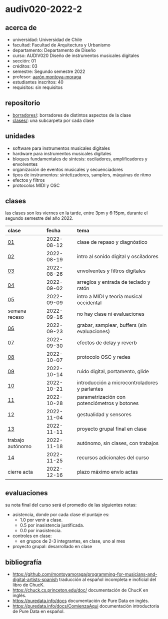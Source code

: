 # audiv020-2022-2

## acerca de

- universidad: Universidad de Chile
- facultad: Facultad de Arquitectura y Urbanismo
- departamento: Departamento de Diseño
- curso: AUDIV020 Diseño de instrumentos musicales digitales
- sección: 01
- créditos: 03
- semestre: Segundo semestre 2022
- profesor: [aarón montoya-moraga](https://montoyamoraga.io)
- estudiantes inscritos: 40
- requisitos: sin requisitos

## repositorio

- [borradores/](./borradores/): borradores de distintos aspectos de la clase
- [clases/](./clases/): una subcarpeta por cada clase

## unidades

- software para instrumentos musicales digitales
- hardware para instrumentos musicales digitales
- bloques fundamentales de síntesis: osciladores, amplificadores y envolventes
- organización de eventos musicales y secuenciadores
- tipos de instrumentos: sintetizadores, samplers, máquinas de ritmo
- efectos y filtros
- protocolos MIDI y OSC

## clases

las clases son los viernes en la tarde, entre 3pm y 6:15pm, durante el segundo semestre del año 2022.

| clase                  | fecha      | tema                                          |
| :--------------------- | :--------- | :-------------------------------------------- |
| [01](clases/clase-01/) | 2022-08-12 | clase de repaso y diagnóstico                 |
| [02](clases/clase-02/) | 2022-08-19 | intro al sonido digital y osciladores         |
| [03](clases/clase-03/) | 2022-08-26 | envolventes y filtros digitales               |
| [04](clases/clase-04/) | 2022-09-02 | arreglos y entrada de teclado y ratón         |
| [05](clases/clase-05/) | 2022-09-09 | intro a MIDI y teoría musical occidental      |
| semana receso          | 2022-09-16 | no hay clase ni evaluaciones                  |
| [06](clases/clase-06/) | 2022-09-23 | grabar, samplear, buffers (sin evaluaciones)  |
| [07](clases/clase-07/) | 2022-09-30 | efectos de delay y reverb                     |
| [08](clases/clase-08/) | 2022-10-07 | protocolo OSC y redes                         |
| [09](clases/clase-09/) | 2022-10-14 | ruido digital, portamento, glide              |
| [10](clases/clase-10/) | 2022-10-21 | introducción a microcontroladores y parlantes |
| [11](clases/clase-11/) | 2022-10-28 | parametrización con potenciómetros y botones  |
| [12](clases/clase-12/) | 2022-11-04 | gestualidad y sensores                        |
| [13](clases/clase-13/) | 2022-11-11 | proyecto grupal final en clase                |
| trabajo autónomo       | 2022-11-18 | autónomo, sin clases, con trabajos            |
| [14](clases/clase-14/) | 2022-11-25 | recursos adicionales del curso                |
| cierre acta            | 2022-12-16 | plazo máximo envío actas                      |

## evaluaciones

su nota final del curso será el promedio de las siguientes notas:

- asistencia, donde por cada clase el puntaje es:
  - 1.0 por venir a clase.
  - 0.5 por inasistencia justificada.
  - 0.0 por inasistencia.
- controles en clase:
  - en grupos de 2-3 integrantes, en clase, uno al mes
- proyecto grupal: desarrollado en clase

## bibliografía

- https://github.com/montoyamoraga/programming-for-musicians-and-digital-artists-spanish traducción al español incompleta e inoficial del libro de ChucK.
- https://chuck.cs.princeton.edu/doc/ documentación de ChucK en inglés.
- https://puredata.info/docs documentación de Pure Data en inglés.
- https://puredata.info/docs/ComienzaAqui documentación introductoria de Pure Data en español.
